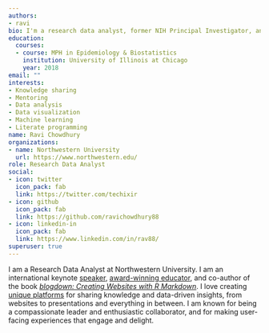 ```yaml
---
authors:
- ravi
bio: I'm a research data analyst, former NIH Principal Investigator, and autism researcher who loves programming.
education:
  courses:
  - course: MPH in Epidemiology & Biostatistics
    institution: University of Illinois at Chicago
    year: 2018
email: ""
interests:
- Knowledge sharing
- Mentoring
- Data analysis
- Data visualization
- Machine learning
- Literate programming
name: Ravi Chowdhury
organizations:
- name: Northwestern University
  url: https://www.northwestern.edu/
role: Research Data Analyst
social:
- icon: twitter
  icon_pack: fab
  link: https://twitter.com/techixir
- icon: github
  icon_pack: fab
  link: https://github.com/ravichowdhury88
- icon: linkedin-in
  icon_pack: fab
  link: https://www.linkedin.com/in/rav88/
superuser: true
---
```


I am a Research Data Analyst at Northwestern University. I am an international keynote [speaker](/talks), [award-winning educator](/resume/#accomplishments), and co-author of the book [*blogdown: Creating Websites with R Markdown*](https://bookdown.org/yihui/blogdown/). I love creating [unique platforms](/projects) for sharing knowledge and data-driven insights, from websites to presentations and everything in between. I am known for being a compassionate leader and enthusiastic collaborator, and for making user-facing experiences that engage and delight.
